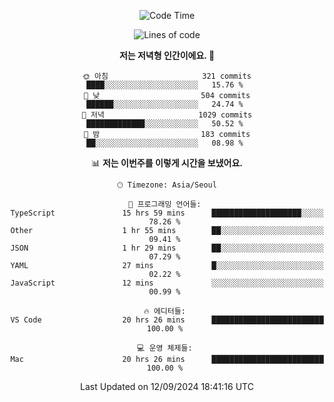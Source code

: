 <div align='center'>
 
<!--START_SECTION:waka-->
![Code Time](http://img.shields.io/badge/Code%20Time-3%2C823%20hrs%2055%20mins-blue)

![Lines of code](https://img.shields.io/badge/%EC%A0%80%EB%8A%94%20%EC%97%AC%ED%83%9C%EA%B9%8C%EC%A7%80%20-1.3%20million%20%EC%A4%84%EC%9D%98%20%EC%BD%94%EB%93%9C%EB%A5%BC%20%EC%9E%91%EC%84%B1%ED%96%88%EC%96%B4%EC%9A%94.-blue)

**저는 저녁형 인간이에요. 🦉** 

```text
🌞 아침                     321 commits         ████░░░░░░░░░░░░░░░░░░░░░   15.76 % 
🌆 낮　                     504 commits         ██████░░░░░░░░░░░░░░░░░░░   24.74 % 
🌃 저녁                     1029 commits        █████████████░░░░░░░░░░░░   50.52 % 
🌙 밤　                     183 commits         ██░░░░░░░░░░░░░░░░░░░░░░░   08.98 % 
```


📊 **저는 이번주를 이렇게 시간을 보냈어요.** 

```text
🕑︎ Timezone: Asia/Seoul

💬 프로그래밍 언어들: 
TypeScript               15 hrs 59 mins      ████████████████████░░░░░   78.26 % 
Other                    1 hr 55 mins        ██░░░░░░░░░░░░░░░░░░░░░░░   09.41 % 
JSON                     1 hr 29 mins        ██░░░░░░░░░░░░░░░░░░░░░░░   07.29 % 
YAML                     27 mins             █░░░░░░░░░░░░░░░░░░░░░░░░   02.22 % 
JavaScript               12 mins             ░░░░░░░░░░░░░░░░░░░░░░░░░   00.99 % 

🔥 에디터들: 
VS Code                  20 hrs 26 mins      █████████████████████████   100.00 % 

💻 운영 체제들: 
Mac                      20 hrs 26 mins      █████████████████████████   100.00 % 
```


 Last Updated on 12/09/2024 18:41:16 UTC
<!--END_SECTION:waka-->
 </div>
<!---
Emewjin/Emewjin is a ✨ special ✨ repository because its `README.md` (this file) appears on your GitHub profile.
You can click the Preview link to take a look at your changes.
--->
